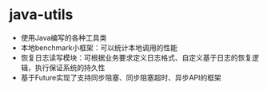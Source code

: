 java-utils
==========

- 使用Java编写的各种工具类
- 本地benchmark小框架：可以统计本地调用的性能
- 恢复日志读写模块：可根据业务要求定义日志格式、自定义基于日志的恢复逻辑，执行保证系统的持久性
- 基于Future实现了支持同步阻塞、同步阻塞超时、异步API的框架